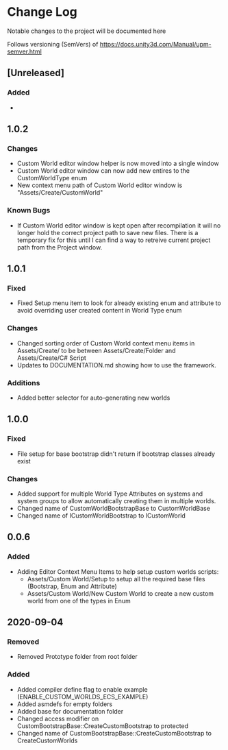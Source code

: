# Change Log
Notable changes to the project will be documented here

Follows versioning (SemVers) of https://docs.unity3d.com/Manual/upm-semver.html

## [Unreleased]
### Added
- 

## 1.0.2
### Changes
- Custom World editor window helper is now moved into a single window
- Custom World editor window can now add new entires to the CustomWorldType enum
- New context menu path of Custom World editor window is "Assets/Create/CustomWorld"

### Known Bugs
- If Custom World editor window is kept open after recompilation it will no longer hold the
correct project path to save new files. There is a temporary fix for this until I can find a
way to retreive current project path from the Project window.

## 1.0.1
### Fixed
- Fixed Setup menu item to look for already existing enum and attribute to avoid overriding 
user created content in World Type enum

### Changes
- Changed sorting order of Custom World context menu items in Assets/Create/ to be between
Assets/Create/Folder and Assets/Create/C# Script
- Updates to DOCUMENTATION.md showing how to use the framework.

### Additions
- Added better selector for auto-generating new worlds

## 1.0.0
### Fixed
- File setup for base bootstrap didn't return if bootstrap classes already exist

### Changes
- Added support for multiple World Type Attributes on systems and system groups to allow automatically creating
them in multiple worlds.
- Changed name of CustomWorldBootstrapBase to CustomWorldBase
- Changed name of ICustomWorldBootstrap to ICustomWorld

## 0.0.6
### Added
- Adding Editor Context Menu Items to help setup custom worlds scripts:
    - Assets/Custom World/Setup to setup all the required base files (Bootstrap, Enum and Attribute)
    - Assets/Custom World/New Custom World to create a new custom world from one of the types in Enum

## 2020-09-04
### Removed
- Removed Prototype folder from root folder

### Added
- Added compiler define flag to enable example (ENABLE_CUSTOM_WORLDS_ECS_EXAMPLE)
- Added asmdefs for empty folders
- Added base for documentation folder
- Changed access modifier on CustomBootstrapBase::CreateCustomBootstrap to protected
- Changed name of CustomBootstrapBase::CreateCustomBootstrap to CreateCustomWorlds